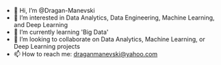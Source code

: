 - 👋 Hi, I’m @Dragan-Manevski
- 👀 I’m interested in Data Analytics, Data Engineering, Machine Learning, and Deep Learning
- 🌱 I’m currently learning 'Big Data'
- 💞️ I’m looking to collaborate on Data Analytics, Machine Learning, or Deep Learning projects
- 📫 How to reach me: draganmanevski@yahoo.com

<!---
Dragan-Manevski/Dragan-Manevski is a ✨ special ✨ repository because its `README.md` (this file) appears on your GitHub profile.
You can click the Preview link to take a look at your changes.
--->
